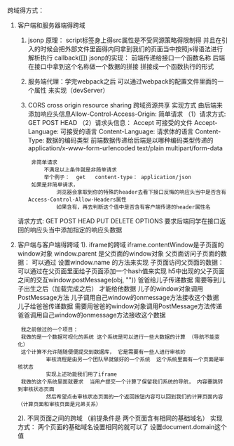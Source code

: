 跨域得方式：
1. 客户端和服务器端得跨域 
    1) jsonp 原理：  script标签身上得src属性是不受同源策略得限制得 
                    并且在引入的时候会把外部文件里面得内同拿到我们的页面当中按照js得语法进行解析执行
                    callback([])
        jsonp的实现： 前端传递给接口一个函数名称   后端在接口中拿到这个名称做一个数据的拼接  拼接成一个函数执行的形式 
    
    2) 服务端代理：学完webpack之后  可以通过webpack的配置文件里面的一个属性 来实现（devServer）
    3) CORS cross origin resource sharing 跨域资源共享
            实现方式 由后端来添加响应头信息Allow-Control-Access-Origin: 
            简单请求
                （1）请求方式: GET POST HEAD 
                （2）请求头信息：
                    Accept  可接受的文件
                    Accept-Language: 可接受的语言
                    Content-Language: 请求体的语言
                    Content-Type:  数据的编码类型  前端数据传递给后端是以哪种编码类型传递的   
                            application/x-www-form-urlencoded   text/plain  multipart/form-data
                            
            非简单请求
                不满足以上条件就是非简单请求
                举个例子：  get   content-type： application/json
            如果是非简单请求， 
                    浏览器会拿取到你的特殊的header去看下接口反悔的响应头当中是否含有Access-Control-Allow-Headers属性
                    如果含有，再去判断这个值中是否含有客户端传递的header属性名
    请求方式: GET POST  HEAD  PUT  DELETE  OPTIONS
    要求后端同学在接口返回的响应头当中添加指定的响应头数据

2. 客户端与客户端得跨域
    1). iframe的跨域
        iframe.contentWindow是子页面的window对象
        window.parent  是父页面的window对象
        父页面访问子页面的数据：  可以通过 设置window.name 的方法来实现
        子页面访问父页面的数据：  可以通过在父页面里面给子页面添加一个hash值来实现
        h5中出现的父子页面之间的交互window.postMessage(obj, ""))
            爸爸给儿子传递数据   需要等到儿子出生之后（加载完成之后） 才能给他数据   儿子的window对象调用PostMessage方法
                                儿子调用自己window的onmessage方法接收这个数据  
            儿子给爸爸传递数据  需要用爸爸的window对象调用PostMessage方法传递
                                爸爸调用自己window的onmessage方法接收这个数据

        我之前做过的一个项目：
        我做的是一个数据可视化的系统 这个系统是可以进行一些大数据的计算 （导航不能变化）
        这个计算不允许随随便便提交到数据库， 它是需要有一些人进行审核的  
                审核流程是由另一个团队早就做好的一个系统  这个系统里面有一个页面是审核状态
                实现上述功能我们用了iframe
        我做的这个系统里面就要求  当用户提交一个计算了保留我们系统的导航， 内容要跳转到审核状态页面   
                然后希望点击审核状态页面的一个返回按钮内容可以回到我们的计算页面内容（计算页面和审核页面是兄弟关系）
            
    2). 不同页面之间的跨域 （前提条件是 两个页面含有相同的基础域名）
        实现方式： 两个页面的基础域名设置相同的就可以了   设置document.domain这个值 